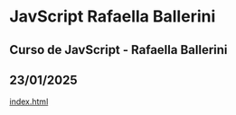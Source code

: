 # JavScript Rafaella Ballerini
## Curso de JavScript - Rafaella Ballerini
## 23/01/2025
<a href="index.html">index.html</a>
